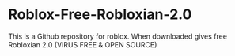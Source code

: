 # Roblox-Free-Robloxian-2.0
This is a Github repository for roblox. When downloaded gives free Robloxian 2.0 (VIRUS FREE &amp; OPEN SOURCE)
